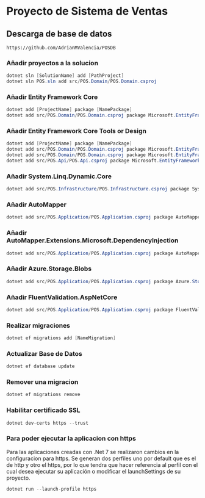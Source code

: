 # Proyecto de Sistema de Ventas

## Descarga de base de datos

```
https://github.com/AdrianMValencia/POSDB
```

### Añadir proyectos a la solucion

```C#
dotnet sln [SolutionName] add [PathProject]
dotnet sln POS.sln add src/POS.Domain/POS.Domain.csproj
```

### Añadir Entity Framework Core

```C#
dotnet add [ProjectName] package [NamePackage]
dotnet add src/POS.Domain/POS.Domain.csproj package Microsoft.EntityFrameworkCore.SqlServer
```

### Añadir Entity Framework Core Tools or Design

```C#
dotnet add [ProjectName] package [NamePackage]
dotnet add src/POS.Domain/POS.Domain.csproj package Microsoft.EntityFrameworkCore.Tools
dotnet add src/POS.Domain/POS.Domain.csproj package Microsoft.EntityFrameworkCore.Design
dotnet add src/POS.Api/POS.Api.csproj package Microsoft.EntityFrameworkCore.Design
```

### Añadir System.Linq.Dynamic.Core

```C#
dotnet add src/POS.Infrastructure/POS.Infrastructure.csproj package System.Linq.Dynamic.Core
```

### Añadir AutoMapper

```C#
dotnet add src/POS.Application/POS.Application.csproj package AutoMapper
```

### Añadir AutoMapper.Extensions.Microsoft.DependencyInjection

```C#
dotnet add src/POS.Application/POS.Application.csproj package AutoMapper.Extensions.Microsoft.DependencyInjection
```

### Añadir Azure.Storage.Blobs

```C#
dotnet add src/POS.Application/POS.Application.csproj package Azure.Storage.Blobs
```

### Añadir FluentValidation.AspNetCore

```C#
dotnet add src/POS.Application/POS.Application.csproj package FluentValidation.AspNetCore
```

### Realizar migraciones

```C#
dotnet ef migrations add [NameMigration]
```

### Actualizar Base de Datos

```C#
dotnet ef database update
```

### Remover una migracion

```C#
dotnet ef migrations remove
```

### Habilitar certificado SSL

```C#
dotnet dev-certs https --trust
```

### Para poder ejecutar la aplicacion con https

Para las aplicaciones creadas con .Net 7 se realizaron cambios en la configuracion para https. Se generan dos perfiles uno por default que es el de http y otro el https, por lo que tendra que hacer referencia al perfil con el cual desea ejecutar su aplicación o modificar el launchSettings de su proyecto.

```C#
dotnet run --launch-profile https
```